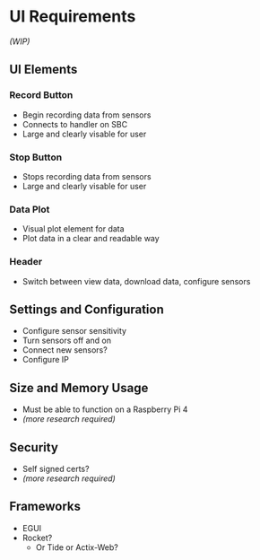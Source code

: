 # UI Requirements
*(WIP)*

## UI Elements

### Record Button
* Begin recording data from sensors
* Connects to handler on SBC
* Large and clearly visable for user

### Stop Button
* Stops recording data from sensors
* Large and clearly visable for user

### Data Plot
* Visual plot element for data
* Plot data in a clear and readable way

### Header
* Switch between view data, download data, configure sensors

## Settings and Configuration
* Configure sensor sensitivity
* Turn sensors off and on
* Connect new sensors?
* Configure IP

## Size and Memory Usage
* Must be able to function on a Raspberry Pi 4
* *(more research required)*

## Security
* Self signed certs?
* *(more research required)*

## Frameworks
* EGUI
* Rocket?
  * Or Tide or Actix-Web?
